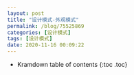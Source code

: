 ```yaml
---
layout: post
title: "设计模式-外观模式"
permalink: /blog/75525869
categories: [设计模式]
tags: [设计模式]
date: 2020-11-16 00:09:22
---
```


* Kramdown table of contents
{:toc .toc}
